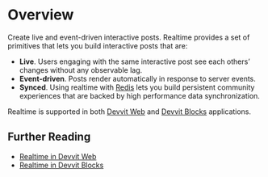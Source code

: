 # Overview

Create live and event-driven interactive posts. Realtime provides a set of primitives that lets you build interactive posts that are:

- **Live**. Users engaging with the same interactive post see each others’ changes without any observable lag.
- **Event-driven**. Posts render automatically in response to server events.
- **Synced**. Using realtime with [Redis](../server/redis.mdx) lets you build persistent community experiences that are backed by high performance data synchronization.

Realtime is supported in both [Devvit Web](../devvit-web/devvit_web_overview.mdx) and [Devvit Blocks](../blocks/overview.md) applications.

## Further Reading

- [Realtime in Devvit Web](./realtime_in_devvit_web.md)
- [Realtime in Devvit Blocks](./realtime_in_devvit_blocks.md)
